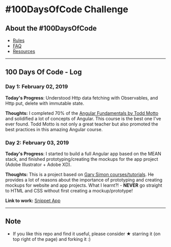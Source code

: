 # #100DaysOfCode Challenge

## About the #100DaysOfCode 

* [Rules](rules.md)
* [FAQ](FAQ.md)
* [Resources](resources.md)

---

## 100 Days Of Code - Log

### Day 1: February 02, 2019

**Today's Progress**: Understood Http data fetching with Observables, and Http put, delete with immutable state.

**Thoughts:** I completed 70% of the [Angular Fundamentals by Todd Motto](https://ultimatecourses.com/angular) and solidified a lot of concepts of Angular. This course is the best one I've ever found. Todd Motto is not only a great teacher but also promoted the best practices in this amazing Angular course.

### Day 2: February 03, 2019

**Today's Progress**: I started to build a full Angular app based on the MEAN stack, and finished prototyping/creating the mockups for the app project (Adobe Illustrator + Adobe XD).

**Thoughts:** This is a project based on [Gary Simon courses/tutorials](http://www.garysimon.com). He provides a lot of reasons about the importance of prototyping and creating mockups for website and app projects. What I learnt?! - **NEVER** go straight to HTML and CSS without first creating a mockup/prototype!

**Link to work:** [Snippet App](https://github.com/carlosfab/snippet-app.git)

--- 

## Note

* If you like this repo and find it useful, please consider &#9733; starring it (on top right of the page) and forking it :)
